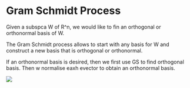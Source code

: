 # Gram Schmidt Process

Given a subspca W of R^n, we would like to fin an orthogonal or orthonormal basis of W.

The Gram Schmidt process allows to start with any basis for W and construct a new basis that is orthogonal or orthonormal.

If an orthonormal basis is desired, then we first use GS to find orthogonal basis. Then w normalise eaxh evector to obtain an orthonormal basis.

![](https://wikimedia.org/api/rest_v1/media/math/render/svg/f0bb38a101197ba3cfcf1341b87c0787a7a57bb3)
